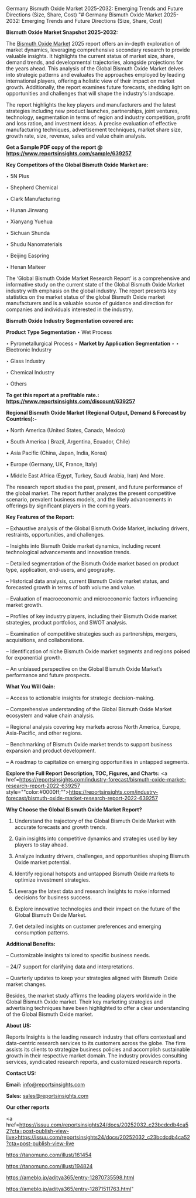 Germany Bismuth Oxide Market 2025-2032: Emerging Trends and Future Directions (Size, Share, Cost)
"# Germany Bismuth Oxide Market 2025-2032: Emerging Trends and Future Directions (Size, Share, Cost)

<strong>Bismuth Oxide Market Snapshot 2025-2032:</strong>

The <a href=https://www.reportsinsights.com/sample/639257>Bismuth Oxide Market</a> 2025 report offers an in-depth exploration of market dynamics, leveraging comprehensive secondary research to provide valuable insights. It highlights the current status of market size, share, demand trends, and developmental trajectories, alongside projections for the years ahead. This analysis of the Global Bismuth Oxide Market delves into strategic patterns and evaluates the approaches employed by leading international players, offering a holistic view of their impact on market growth. Additionally, the report examines future forecasts, shedding light on opportunities and challenges that will shape the industry's landscape.

The report highlights the key players and manufacturers and the latest strategies including new product launches, partnerships, joint ventures, technology, segmentation in terms of region and industry competition, profit and loss ration, and investment ideas. A precise evaluation of effective manufacturing techniques, advertisement techniques, market share size, growth rate, size, revenue, sales and value chain analysis.

<strong>Get a Sample PDF copy of the report @ <a href=https://www.reportsinsights.com/sample/639257 style=color:#0000ff;>https://www.reportsinsights.com/sample/639257</a></strong>

<strong>Key Competitors of the Global Bismuth Oxide Market are:</strong>

‣ 5N Plus

‣ Shepherd Chemical

‣ Clark Manufacturing

‣ Hunan Jinwang

‣ Xianyang Yuehua

‣ Sichuan Shunda

‣ Shudu Nanomaterials

‣ Beijing Easpring

‣ Henan Maiteer

The ‘Global Bismuth Oxide Market Research Report’ is a comprehensive and informative study on the current state of the Global Bismuth Oxide Market industry with emphasis on the global industry. The report presents key statistics on the market status of the global Bismuth Oxide market manufacturers and is a valuable source of guidance and direction for companies and individuals interested in the industry.

<strong>Bismuth Oxide Industry Segmentation covered are:</strong>

<strong>Product Type Segmentation</strong>
‣
Wet Process

‣ Pyrometallurgical Process
‣ 
<strong>Market by Application Segmentation</strong>
‣
‣  Electronic Industry

‣ Glass Industry

‣ Chemical Industry

‣ Others

<strong>To get this report at a profitable rate.: <a href=https://www.reportsinsights.com/discount/639257 style=color:#0000ff;>https://www.reportsinsights.com/discount/639257</a></strong>

<strong>Regional Bismuth Oxide Market (Regional Output, Demand &amp; Forecast by Countries):-</strong>

• North America (United States, Canada, Mexico)

• South America ( Brazil, Argentina, Ecuador, Chile)

• Asia Pacific (China, Japan, India, Korea)

• Europe (Germany, UK, France, Italy)

• Middle East Africa (Egypt, Turkey, Saudi Arabia, Iran) And More.

The research report studies the past, present, and future performance of the global market. The report further analyzes the present competitive scenario, prevalent business models, and the likely advancements in offerings by significant players in the coming years.

<strong>Key Features of the Report:</strong>

– Exhaustive analysis of the Global Bismuth Oxide Market, including drivers, restraints, opportunities, and challenges.

– Insights into Bismuth Oxide market dynamics, including recent technological advancements and innovation trends.

– Detailed segmentation of the Bismuth Oxide market based on product type, application, end-users, and geography.

– Historical data analysis, current Bismuth Oxide market status, and forecasted growth in terms of both volume and value.

– Evaluation of macroeconomic and microeconomic factors influencing market growth.

– Profiles of key industry players, including their Bismuth Oxide market strategies, product portfolios, and SWOT analysis.

– Examination of competitive strategies such as partnerships, mergers, acquisitions, and collaborations.

– Identification of niche Bismuth Oxide market segments and regions poised for exponential growth.

– An unbiased perspective on the Global Bismuth Oxide Market’s performance and future prospects.

<strong>What You Will Gain:</strong>

– Access to actionable insights for strategic decision-making.

– Comprehensive understanding of the Global Bismuth Oxide Market ecosystem and value chain analysis.

– Regional analysis covering key markets across North America, Europe, Asia-Pacific, and other regions.

– Benchmarking of Bismuth Oxide market trends to support business expansion and product development.

– A roadmap to capitalize on emerging opportunities in untapped segments.

<strong>Explore the Full Report Description, TOC, Figures, and Charts:</strong>
<a href=https://reportsinsights.com/industry-forecast/bismuth-oxide-market-research-report-2022-639257 style=""color:#0000ff;"">https://reportsinsights.com/industry-forecast/bismuth-oxide-market-research-report-2022-639257</a>

<strong>Why Choose the Global Bismuth Oxide Market Report?</strong>

1. Understand the trajectory of the Global Bismuth Oxide Market with accurate forecasts and growth trends.

2. Gain insights into competitive dynamics and strategies used by key players to stay ahead.

3. Analyze industry drivers, challenges, and opportunities shaping Bismuth Oxide market potential.

4. Identify regional hotspots and untapped Bismuth Oxide markets to optimize investment strategies.

5. Leverage the latest data and research insights to make informed decisions for business success.

6. Explore innovative technologies and their impact on the future of the Global Bismuth Oxide Market.

7. Get detailed insights on customer preferences and emerging consumption patterns.

<strong>Additional Benefits:</strong>

– Customizable insights tailored to specific business needs.

– 24/7 support for clarifying data and interpretations.

– Quarterly updates to keep your strategies aligned with Bismuth Oxide market changes.

Besides, the market study affirms the leading players worldwide in the Global Bismuth Oxide market. Their key marketing strategies and advertising techniques have been highlighted to offer a clear understanding of the Global Bismuth Oxide market.

<strong><strong>About US</strong>:</strong>

Reports Insights is the leading research industry that offers contextual and data-centric research services to its customers across the globe. The firm assists its clients to strategize business policies and accomplish sustainable growth in their respective market domain. The industry provides consulting services, syndicated research reports, and customized research reports.

<strong>Contact US:</strong>

<p class=><b>Email:</b> <a href=mailto:info@reportsinsights.com>info@reportsinsights.com</a></p>
<p class=><b>Sales:</b> <a href=mailto:sales@reportsinsights.com>sales@reportsinsights.com</a></p>

<strong>Our other reports</strong>

<a href=https://issuu.com/reportsinsights24/docs/20252032_c23bcdcdb4ca52?cta=post-publish-view-live>https://issuu.com/reportsinsights24/docs/20252032_c23bcdcdb4ca52?cta=post-publish-view-live</a>

<a href=https://tanomuno.com/illust/161454>https://tanomuno.com/illust/161454</a>

<a href=https://tanomuno.com/illust/194824>https://tanomuno.com/illust/194824</a>

<a href=https://ameblo.jp/aditya365/entry-12870735598.html>https://ameblo.jp/aditya365/entry-12870735598.html</a>

<a href=https://ameblo.jp/aditya365/entry-12871511763.html>https://ameblo.jp/aditya365/entry-12871511763.html</a>"
